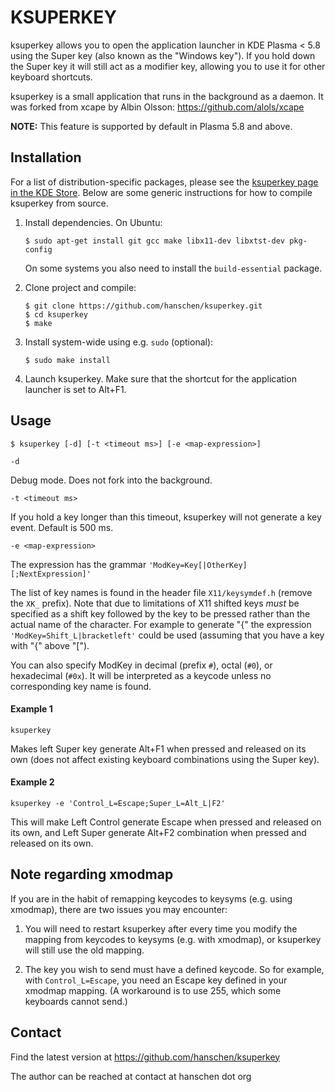 KSUPERKEY
=========

ksuperkey allows you to open the application launcher in KDE Plasma < 5.8
using the Super key (also known as the "Windows key"). If you hold down the
Super key it will still act as a modifier key, allowing you to use it for
other keyboard shortcuts.

ksuperkey is a small application that runs in the background as a daemon. It
was forked from xcape by Albin Olsson: https://github.com/alols/xcape

**NOTE:** This feature is supported by default in Plasma 5.8 and above.


Installation
------------

For a list of distribution-specific packages, please see the
[ksuperkey page in the KDE Store](https://store.kde.org/p/1081256/).
Below are some generic instructions for how to compile ksuperkey from source.

1. Install dependencies. On Ubuntu:

    ```
    $ sudo apt-get install git gcc make libx11-dev libxtst-dev pkg-config
    ```

    On some systems you also need to install the `build-essential` package.

2. Clone project and compile:

    ```
    $ git clone https://github.com/hanschen/ksuperkey.git
    $ cd ksuperkey
    $ make
    ```

3. Install system-wide using e.g. `sudo` (optional):

    ```
    $ sudo make install
    ```

4. Launch ksuperkey. Make sure that the shortcut for the application launcher
   is set to Alt+F1.


Usage
-----

    $ ksuperkey [-d] [-t <timeout ms>] [-e <map-expression>]

`-d`

Debug mode. Does not fork into the background.

`-t <timeout ms>`

If you hold a key longer than this timeout, ksuperkey will not generate a key
event. Default is 500 ms.

`-e <map-expression>`

The expression has the grammar `'ModKey=Key[|OtherKey][;NextExpression]'`

The list of key names is found in the header file `X11/keysymdef.h` (remove
the `XK_` prefix). Note that due to limitations of X11 shifted keys *must*
be specified as a shift key followed by the key to be pressed rather than
the actual name of the character. For example to generate "{" the
expression `'ModKey=Shift_L|bracketleft'` could be used (assuming that you
have a key with "{" above "[").

You can also specify ModKey in decimal (prefix `#`), octal (`#0`), or
hexadecimal (`#0x`). It will be interpreted as a keycode unless no corresponding
key name is found.


#### Example 1

    ksuperkey

Makes left Super key generate Alt+F1 when pressed and released on its own (does 
not affect existing keyboard combinations using the Super key).


#### Example 2

    ksuperkey -e 'Control_L=Escape;Super_L=Alt_L|F2'

This will make Left Control generate Escape when pressed and released on
its own, and Left Super generate Alt+F2 combination when pressed and
released on its own.


Note regarding xmodmap
----------------------

If you are in the habit of remapping keycodes to keysyms (e.g. using xmodmap),
there are two issues you may encounter:

1) You will need to restart ksuperkey after every time you modify the mapping 
   from keycodes to keysyms (e.g. with xmodmap), or ksuperkey will still use 
   the old mapping.
   
2) The key you wish to send must have a defined keycode. So for example, with
   `Control_L=Escape`, you need an Escape key defined in your xmodmap mapping. 
   (A workaround is to use 255, which some keyboards cannot send.)


Contact
-------

Find the latest version at
https://github.com/hanschen/ksuperkey

The author can be reached at
contact at hanschen dot org
